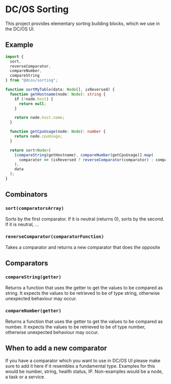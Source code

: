 # DC/OS Sorting

This project provides elementary sorting building blocks, which we use in the DC/OS UI.

## Example

```ts
import {
  sort,
  reverseComparator,
  compareNumber,
  compareString
} from "@dcos/sorting";

function sortMyTable(data: Node[], isReversed) {
  function getHostname(node: Node): string {
    if (!node.host) {
      return null;
    }

    return node.host.name;
  }

  function getCpuUsage(node: Node): number {
    return node.cpuUsage;
  }

  return sort<Node>(
    [compareString(getHostname), compareNumber(getCpuUsage)].map(
      comparator => (isReversed ? reverseComparator(comparator) : comparator)
    ),
    data
  );
}
```

## Combinators

### `sort(comparatorsArray)`

Sorts by the first comparator. If it is neutral (returns 0), sorts by the second. If it is neutral, ...

### `reverseComparator(comparatorFunction)`

Takes a comparator and returns a new comparator that does the opposite

## Comparators

### `compareString(getter)`

Returns a function that uses the getter to get the values to be compared as string. It expects the values to be retrieved to be of type string, otherwise unexpected behaviour may occur.

### `compareNumber(getter)`

Returns a function that uses the getter to get the values to be compared as number. It expects the values to be retrieved to be of type number, otherwise unexpected behaviour may occur.

## When to add a new comparator

If you have a comparator which you want to use in DC/OS UI please make sure to add it here if it resembles a fundamental type. Examples for this would be number, string, health status, IP. Non-examples would be a node, a task or a service.
